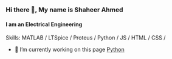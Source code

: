 ### Hi there 👋, My name is Shaheer Ahmed
#### I am an Electrical Engineering

Skills: MATLAB / LTSpice / Proteus / Python / JS / HTML / CSS / 

- 🔭 I’m currently working on this page [Python](https://github.com/shaheerahm/PythonJPcourse)
